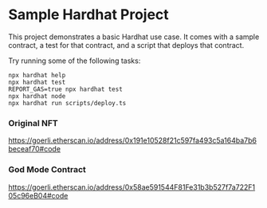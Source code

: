 # Sample Hardhat Project

This project demonstrates a basic Hardhat use case. It comes with a sample contract, a test for that contract, and a script that deploys that contract.

Try running some of the following tasks:

```shell
npx hardhat help
npx hardhat test
REPORT_GAS=true npx hardhat test
npx hardhat node
npx hardhat run scripts/deploy.ts
```

### Original NFT

https://goerli.etherscan.io/address/0x191e10528f21c597fa493c5a164ba7b6beceaf70#code

### God Mode Contract

https://goerli.etherscan.io/address/0x58ae591544F81Fe31b3b527f7a722F105c96eB04#code
